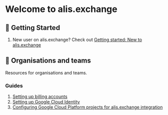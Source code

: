 # Welcome to alis.exchange

## 🚀 Getting Started

1. New user on alis.exchange? Check out [Getting started: New to alis.exchange](/content/get-started/get-started-new-user/README.md)

## 🏢 Organisations and teams

Resources for organisations and teams.

### Guides
1. [Setting up billing accounts](/content/billing/setting-up-billing-accounts.md)
2. [Setting up Google Cloud Identity](/content/admin/identity-and-access-management/setting-up-cloud-identity/setting-up-cloud-identity.md)
3. [Configuring Google Cloud Platform projects for alis.exchange integration](/content/admin/configuration/organisations-gcp-project-config/organisations-gcp-project-config.md)